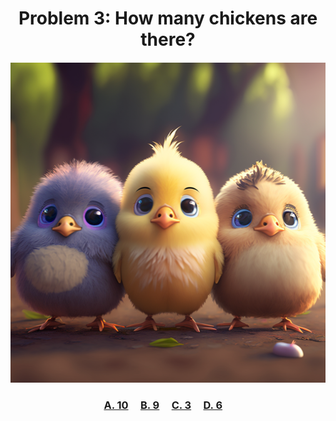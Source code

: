 <h1 align="center">
Problem 3: How many chickens are there?
</h1>

<h4 align="center">

</h4>

<p align="center">
<img src="chickens.png" height="512"/>
</p>

<h3 align="center"><span><a href="https://raw.githubusercontent.com/rain1024/math/main/assets/lose0.png">A. 10</a></span>&nbsp;&nbsp;&nbsp;&nbsp;
<span><a href="https://raw.githubusercontent.com/rain1024/math/main/assets/lose0.png">B. 9</a></span>&nbsp;&nbsp;&nbsp;&nbsp;
<span><a href="https://raw.githubusercontent.com/rain1024/math/main/assets/win0.png">C. 3</a></span>&nbsp;&nbsp;&nbsp;&nbsp;
<span><a href="https://raw.githubusercontent.com/rain1024/math/main/assets/lose0.png">D. 6</a></span>&nbsp;&nbsp;&nbsp;&nbsp;
</h3>